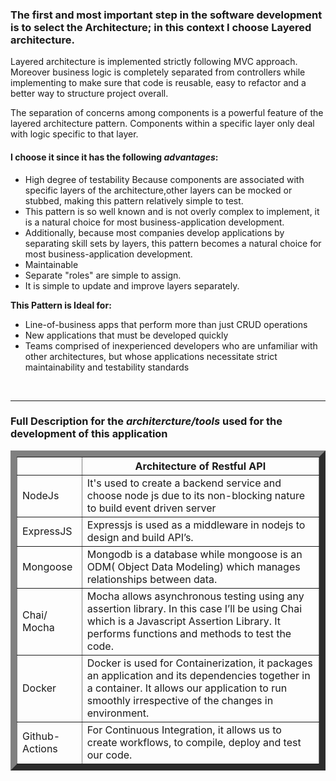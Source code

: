 ### The first and most important step in the software development is to select the Architecture; in this context I choose Layered architecture.

Layered architecture is implemented strictly following MVC approach. Moreover business logic is 
completely separated from controllers while implementing to make sure that code is reusable, 
easy to refactor and a better way to structure project overall.

The separation of concerns among components is a powerful feature of the layered architecture pattern.
Components within a specific layer only deal with logic specific to that layer.


#### I choose it since it has the following *advantages*:
- High degree of testability Because components are associated with specific layers of the architecture,other layers can be mocked or stubbed, making this pattern relatively simple to test.
- This pattern is so well known and is not overly complex to implement, it is a natural choice for most business-application development.
- Additionally, because most companies develop applications by separating skill sets by layers, this pattern becomes a natural choice for most business-application development.
- Maintainable
- Separate "roles" are simple to assign.
- It is simple to update and improve layers separately.

**This Pattern is Ideal for:**

- Line-of-business apps that perform more than just CRUD operations
- New applications that must be developed quickly
- Teams comprised of inexperienced developers who are unfamiliar with other architectures, but whose applications necessitate strict maintainability and testability standards


<br />

---
### Full Description for the *architercture/tools* used for the development of this application 

<table border="10">
<tr><td><th>  Architecture of Restful API  </th></td></tr>
<tr>
    <td>NodeJs</td>
    <td>It's used to create a backend service and choose node js due to its non-blocking nature to build event driven server</td>
 </tr>
    <tr>
    <td>ExpressJS</td>
    <td>Expressjs is used as a middleware in nodejs to design and build API’s.</td>
 </tr>
 <tr>
    <td>Mongoose</td>
    <td>Mongodb is a database while mongoose is an ODM( Object Data Modeling) which manages relationships between data.</td>
 </tr>
    <tr>
    <td>Chai/ Mocha</td>
    <td>Mocha allows asynchronous testing using any assertion library. In this case I’ll be using Chai which is a Javascript Assertion Library. It performs functions and methods to test the code.</td>
 </tr>
   <tr>
    <td>Docker</td>
    <td>Docker is used for Containerization, it packages an application and its dependencies together in a container. It allows our application to run smoothly irrespective of the changes in environment.</td>
 </tr>
 <tr>
    <td>Github-Actions </td>
    <td>For Continuous Integration, it allows us to create workflows, to compile, deploy and test our code.</td>
 </tr>
</table>


<!-- 
There must be at least 3 dashes separating each header cell.
The outer pipes (|) are optional, and you don't need to make the 
raw Markdown line up prettily. You can also use inline Markdown. -->

